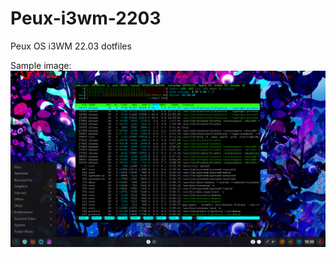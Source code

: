 # Peux-i3wm-2203
Peux OS i3WM 22.03 dotfiles

Sample image:
![](https://github.com/peux-os-sic/Peux-i3wm-2203/blob/master/i31.png)
